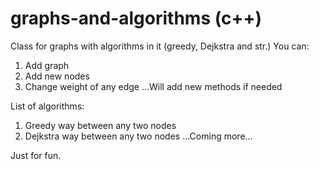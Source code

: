 # graphs-and-algorithms (c++)
Сlass for graphs with algorithms in it (greedy, Dejkstra and str.)
You can:
1. Add graph
2. Add new nodes
3. Change weight of any edge
...Will add new methods if needed

List of algorithms:
1. Greedy way between any two nodes
2. Dejkstra way between any two nodes
...Coming more...

Just for fun.
